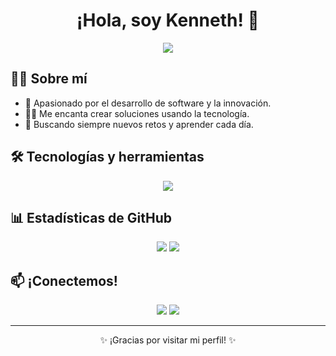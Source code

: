 <!-- Encabezado animado -->
<h1 align="center">¡Hola, soy Kenneth! 👋</h1>
<p align="center">
  <img src="https://readme-typing-svg.herokuapp.com/?color=30AADD&lines=Desarrollador+Full+Stack;Entusiasta+de+la+tecnología;Siempre+aprendiendo+nuevas+cosas!" />
</p>

<!-- Sobre mí -->
## 🙋‍♂️ Sobre mí

- 🚀 Apasionado por el desarrollo de software y la innovación.
- 👨‍💻 Me encanta crear soluciones usando la tecnología.
- 🎯 Buscando siempre nuevos retos y aprender cada día.

<!-- Tecnologías principales -->
## 🛠️ Tecnologías y herramientas

<p align="center">
  <img src="https://skillicons.dev/icons?i=js,ts,react,nodejs,express,html,css,tailwind,python,django,flask,mysql,postgresql,supabase,git,github" />
</p>

<!-- Estadísticas de GitHub -->
## 📊 Estadísticas de GitHub

<p align="center">
  <img src="https://github-readme-stats.vercel.app/api?username=KennethGVM&show_icons=true&theme=radical" />
  <img src="https://github-readme-streak-stats.herokuapp.com/?user=KennethGVM&theme=radical" />
</p>

<!-- Contacto -->
## 📫 ¡Conectemos!
<p align="center">
  <a href="mailto:kenethmartinez20@gmail.com"><img src="https://img.shields.io/badge/-Email-D14836?style=for-the-badge&logo=gmail&logoColor=white"/></a>
  <a href="https://www.linkedin.com/in/kenneth-geovany-vanegas-mart%C3%ADnez-0a9808319/" target="_blank"><img src="https://img.shields.io/badge/-LinkedIn-0077B5?style=for-the-badge&logo=linkedin&logoColor=white"/></a>
</p>

---

<p align="center">✨ ¡Gracias por visitar mi perfil! ✨</p>
